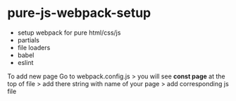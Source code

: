 # pure-js-webpack-setup

- setup webpack for pure html/css/js
- partials
- file loaders
- babel
- eslint

To add new page Go to webpack.config.js > you will see **const page** at the top of file > add there string with name of your page > add corresponding js file
